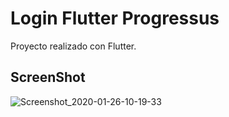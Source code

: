 # Login Flutter Progressus

Proyecto realizado con Flutter.

## ScreenShot
![Screenshot_2020-01-26-10-19-33](https://user-images.githubusercontent.com/28877837/73129736-430de700-3fb0-11ea-8009-a05f78d54fec.png)
